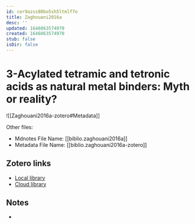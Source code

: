 ```yaml
---
id: cer9azss80bo5sh5ltmlf7o
title: Zaghouani2016a
desc: ''
updated: 1646063574970
created: 1646063574970
stub: false
isDir: false
---
```

# 3-Acylated tetramic and tetronic acids as natural metal binders: Myth or reality?

![[Zaghouani2016a-zotero#Metadata]]

Other files:
* Mdnotes File Name: [[biblio.zaghouani2016a]]
* Metadata File Name: [[biblio.zaghouani2016a-zotero]]

##  Zotero links
* [Local library](zotero://select/items/1_BZGZWDVY)
* [Cloud library](http://zotero.org/users/7593438/items/BZGZWDVY)

## Notes
- 
